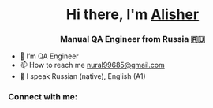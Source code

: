 <h1 align="center">Hi there, I'm <a href="https://daniilshat.ru/" target="_blank">Alisher</a> 
<h3 align="center"> Manual QA Engineer from Russia 🇷🇺</h3>


- 🔭 I’m QA Engineer
- 📫 How to reach me nural99685@gmail.com
- 💬 I speak Russian (native), English (A1)

  
<h3> Connect with me:</h3>
  
